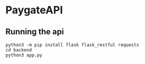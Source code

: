 # PaygateAPI
 
## Running the api
```
python3 -m pip install flask flask_restful requests
cd backend
python3 app.py
```
